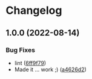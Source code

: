 # Changelog

## 1.0.0 (2022-08-14)


### Bug Fixes

* lint ([6ff9f79](https://www.github.com/deas/asdf-neil/commit/6ff9f79f37807fed57cc5701fc857497957e770c))
* Made it ... work ;) ([a4626d2](https://www.github.com/deas/asdf-neil/commit/a4626d2fd0c8644d927c0dcbea8fe85f08301631))
